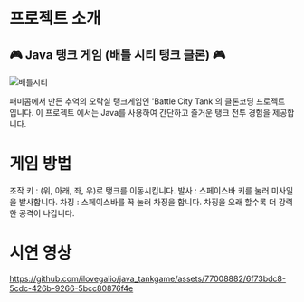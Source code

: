# 프로젝트 소개

<h2> 🎮 Java 탱크 게임 (배틀 시티 탱크 클론) 🎮 </h2>

![배틀시티](https://github.com/ilovegalio/java_tankgame/assets/77008882/e2a671d4-e89a-47c3-a07c-ece9ad0e721e)


패미콤에서 만든 추억의 오락실 탱크게임인 'Battle City Tank'의 클론코딩 프로젝트 입니다. 이 프로젝트 에서는 Java를 사용하여 간단하고 즐거운 탱크 전투 경험을 제공합니다.

# 게임 방법
조작 키 : (위, 아래, 좌, 우)로 탱크를 이동시킵니다.
발사 : 스페이스바 키를 눌러 미사일을 발사합니다.
차징 : 스페이스바를 꾹 눌러 차징을 합니다. 차징을 오래 할수록 더 강력한 공격이 나갑니다.


# 시연 영상
https://github.com/ilovegalio/java_tankgame/assets/77008882/6f73bdc8-5cdc-426b-9266-5bcc80876f4e
